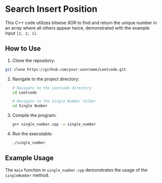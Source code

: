# Search Insert Position

This C++ code utilizes bitwise XOR to find and return the unique number in an array where all others appear twice, demonstrated with the example input `[2, 2, 1]`.

## How to Use

1. Clone the repository:

```bash
git clone https://github.com/your-username/Leetcode.git
```

2. Navigate to the project directory:

    ```bash
    # Navigate to the Leetcode directory
    cd Leetcode

    # Navigate to the Single Number folder
    cd Single Number
    ```

3. Compile the program:

    ```bash
    g++ single_number.cpp -o single_number
    ```

4. Run the executable:

    ```bash
    ./single_number
    ```

## Example Usage

The `main` function in `single_number.cpp` demonstrates the usage of the `singleNumber` method. 
